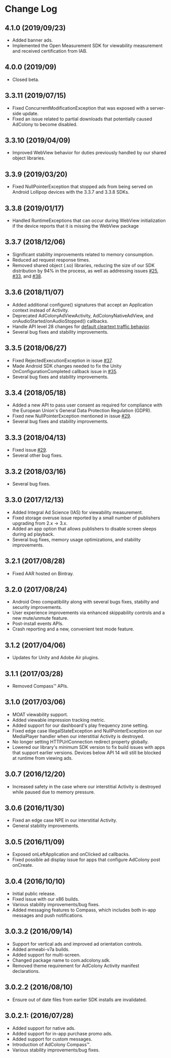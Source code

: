 # Change Log
## 4.1.0 (2019/09/23)
* Added banner ads.
* Implemented the Open Measurement SDK for viewability measurement and received certification from IAB.

## 4.0.0 (2019/09)
* Closed beta.

## 3.3.11 (2019/07/15)
* Fixed ConcurrentModificationException that was exposed with a server-side update.
* Fixed an issue related to partial downloads that potentially caused AdColony to become disabled.

## 3.3.10 (2019/04/09)
* Improved WebView behavior for duties previously handled by our shared object libraries.

## 3.3.9 (2019/03/20)
* Fixed NullPointerException that stopped ads from being served on Android Lollipop devices with the 3.3.7 and 3.3.8 SDKs.

## 3.3.8 (2019/01/17)
* Handled RuntimeExceptions that can occur during WebView initialization if the device reports that it is missing the WebView package

## 3.3.7 (2018/12/06)
* Significant stability improvements related to memory consumption.
* Reduced ad request response times.
* Removed shared object (.so) libraries, reducing the size of our SDK distribution by 94% in the process, as well as addressing issues [#25](https://github.com/AdColony/AdColony-Android-SDK-3/issues/25), [#33](https://github.com/AdColony/AdColony-Android-SDK-3/issues/33), and [#38](https://github.com/AdColony/AdColony-Android-SDK-3/issues/38).

## 3.3.6 (2018/11/07)
* Added additional configure() signatures that accept an Application context instead of Activity.
* Deprecated AdColonyAdViewActivity, AdColonyNativeAdView, and onAudioStarted/onAudioStopped() callbacks.
* Handle API level 28 changes for [default cleartext traffic behavior](https://developer.android.com/about/versions/pie/android-9.0-changes-28#framework-security-changes).
* Several bug fixes and stability improvements.

## 3.3.5 (2018/06/27)
* Fixed RejectedExecutionException in issue [#37](https://github.com/AdColony/AdColony-Android-SDK-3/issues/37).
* Made Android SDK changes needed to fix the Unity OnConfigurationCompleted callback issue in [#35](https://github.com/AdColony/AdColony-Unity-SDK-3/issues/35).
* Several bug fixes and stability improvements.

## 3.3.4 (2018/05/18)
* Added a new API to pass user consent as required for compliance with the European Union's General Data Protection Regulation (GDPR).
* Fixed new NullPointerException mentioned in issue [#29](https://github.com/AdColony/AdColony-Android-SDK-3/issues/29#issuecomment-381380548).
* Several bug fixes and stability improvements.

## 3.3.3 (2018/04/13)
* Fixed issue [#29](https://github.com/AdColony/AdColony-Android-SDK-3/issues/29).
* Several other bug fixes.

## 3.3.2 (2018/03/16)
* Several bug fixes.

## 3.3.0 (2017/12/13)
* Added Integral Ad Science (IAS) for viewability measurement.
* Fixed storage overuse issue reported by a small number of publishers upgrading from 2.x -> 3.x.
* Added an app option that allows publishers to disable screen sleeps during ad playback.
* Several bug fixes, memory usage optimizations, and stability improvements.

## 3.2.1 (2017/08/28)
* Fixed AAR hosted on Bintray.

## 3.2.0 (2017/08/24)
* Android Oreo compatibility along with several bugs fixes, stabilty and security improvements.
* User experience improvements via enhanced skippability controls and a new mute/unmute feature.
* Post-install events APIs.
* Crash reporting and a new, convenient test mode feature.

## 3.1.2 (2017/04/06)
* Updates for Unity and Adobe Air plugins.

## 3.1.1 (2017/03/28)
* Removed Compass™ APIs.

## 3.1.0 (2017/03/06)
* MOAT viewability support.
* Added viewable impression tracking metric.
* Added support for our dashboard's play frequency zone setting.
* Fixed edge case IllegalStateException and NullPointerException on our MediaPlayer handler when our interstitial Activity is destroyed.
* No longer setting HTTPUrlConnection redirect property globally.
* Lowered our library's minimum SDK version to fix build issues with apps that support earlier versions. Devices below API 14 will still be blocked at runtime from viewing ads.

## 3.0.7 (2016/12/20)
* Increased safety in the case where our interstitial Activity is destroyed while paused due to memory pressure.

## 3.0.6 (2016/11/30)
* Fixed an edge case NPE in our interstitial Activity.
* General stability improvements.

## 3.0.5 (2016/11/09)
* Exposed onLeftApplication and onClicked ad callbacks.
* Fixed possible ad display issue for apps that configure AdColony post onCreate.

## 3.0.4 (2016/10/10)
* Initial public release.
* Fixed issue with our x86 builds.
* Various stability improvements/bug fixes.
* Added messaging features to Compass, which includes both in-app messages and push notifications.

## 3.0.3.2 (2016/09/14)
* Support for vertical ads and improved ad orientation controls.
* Added armeabi-v7a builds.
* Added support for multi-screen.
* Changed package name to com.adcolony.sdk.
* Removed theme requirement for AdColony Activity manifest declarations.

## 3.0.2.2 (2016/08/10)
* Ensure out of date files from earlier SDK installs are invalidated.

## 3.0.2.1: (2016/07/28)
* Added support for native ads.
* Added support for in-app purchase promo ads.
* Added support for custom messages.
* Introduction of AdColony Compass™.
* Various stability improvements/bug fixes.
